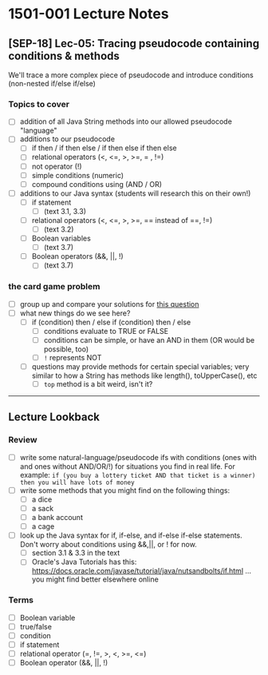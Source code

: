 # 1501-001 Lecture Notes

## [SEP-18] Lec-05: Tracing pseudocode containing conditions & methods

We'll trace a more complex piece of pseudocode and introduce conditions (non-nested if/else if/else)

### Topics to cover

- [ ] addition of all Java String methods into our allowed pseudocode "language"
- [ ] additions to our pseudocode
  - [ ] if then / if then else / if then else if then else
  - [ ] relational operators (<, <=, >, >=, = , !=)
  - [ ] not operator (!)
  - [ ] simple conditions (numeric)
  - [ ] compound conditions using (AND / OR)
- [ ] additions to our Java syntax (students will research this on their own!)
  - [ ] if statement
    - [ ] (text 3.1, 3.3)
  - [ ] relational operators (<, <=, >, >=, == instead of ==, !=)
    - [ ] (text 3.2)
  - [ ] Boolean variables
    - [ ] (text 3.7)
  - [ ] Boolean operators (&&, ||, !)
    - [ ] (text 3.7)

### the card game problem

- [ ] group up and compare your solutions for [this question](https://docs.google.com/document/d/1fAaPbr5HMy6NDYAZAV087kJd2vb6P2Dtxhn2z9kb02s/edit?usp=sharing)
- [ ] what new things do we see here?
  - [ ] if (condition) then / else if (condition) then / else
    - [ ] conditions evaluate to TRUE or FALSE
    - [ ] conditions can be simple, or have an AND in them (OR would be possible, too)
    - [ ] `!` represents NOT
  - [ ] questions may provide methods for certain special variables; very similar to how a String has methods like length(), toUpperCase(), etc
    - [ ] `top` method is a bit weird, isn't it?

---

## Lecture Lookback

### Review

- [ ] write some natural-language/pseudocode ifs with conditions (ones with and ones without AND/OR/!) for situations you find in real life. For example: `if (you buy a lottery ticket AND that ticket is a winner) then you will have lots of money`
- [ ] write some methods that you might find on the following things:
  - [ ] a dice
  - [ ] a sack
  - [ ] a bank account
  - [ ] a cage
- [ ] look up the Java syntax for if, if-else, and if-else if-else statements. Don't worry about conditions using &&,||, or ! for now.
  - [ ] section 3.1 & 3.3 in the text
  - [ ] Oracle's Java Tutorials has this: <https://docs.oracle.com/javase/tutorial/java/nutsandbolts/if.html> ... you might find better elsewhere online

### Terms

- [ ] Boolean variable
- [ ] true/false
- [ ] condition
- [ ] if statement
- [ ] relational operator (=, !=, >, <, >=, <=)
- [ ] Boolean operator (&&, ||, !)
